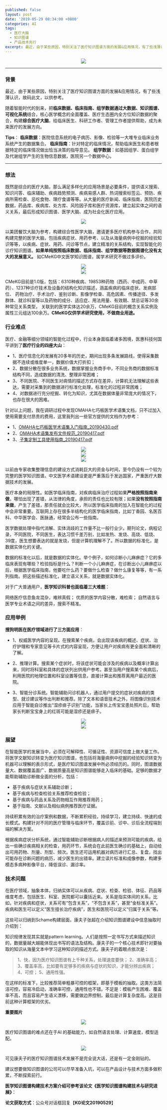```yaml
---
published: false
layout: post
date: '2019-05-29 08:34:00 +0800'
categories: AI
tags:
  - 医疗大脑
  - 知识图谱
  - 产品技术先行
excerpt: 最近，由于某些原因，特别关注了医疗知识图谱方面的发展&应用情况，有了些浅薄认识，故码此文，以供参考。
---
```

<div align="center"><img src="https://www.bobinsun.cn/assets/images/logo-top.jpg"/></div>

---

### 背景

最近，由于某些原因，特别关注了医疗知识图谱方面的发展&应用情况，有了些浅薄认识，故码此文，以供参考。

随着智能时代的到来，把**临床数据、临床指南、组学数据通过大数据、知识图谱、可视化系统**结合，核心医学概念的全面覆盖、医疗生态圈内全方位知识数据的聚合，构建**综合医疗大脑**，给临床医生、科研工作者、管理工作者提供帮助，成为未来医疗的发展方向。


**Tips**：
**临床数据**：医院信息系统的电子病历、影像、检验等一大堆专业临床业务系统产生的数据集合。
**临床指南**：针对特定的临床情况，帮助临床医生和患者根据特定的临床情况做出恰当决策的指导意见。
**组学数据**：如基因组学、蛋白组学及代谢组学产生的生物信息数据，医院另一个数据中心。

---

### 想法

既然是综合的医疗大脑，那么满足多样化的应用场景是必要条件，提供语义搜索、知识问答、临床辅助、疾病趋势预测、疾病易感人群、热词搜索标签云、预防、疾病所需检查、忌吃食物、理疗食谱等等。从大量的医疗新闻、临床指南，医院历史数据，药品库、疾病库、处方库、风险因子库和医疗资源库，建立起实体之间的语义关系，最后形成知识图谱、医学大脑、成为社会化医疗应用。

<div align="center"><img src="https://www.bobinsun.cn/assets/images/0001.png"/></div>


以美团餐饮大脑为参考，构建综合性医学大脑，邀请更多医疗机构参与合作，共同构建完整的医学大脑，包括疾病症状、用药参考、以及从海量病例中挖掘的经验知识等等，以疾病、症状、用药、问诊等节点，建立精准的关系结构，实现智能化的诊疗知识图谱。**如果单纯按照临床数据、临床指南、组学数据等数据图谱化没有太大的发展意义。** 如CMeKG中文医学知识图谱，属学术研究不做过多评价。

<div align="center"><img src="https://www.bobinsun.cn/assets/images/0002.jpeg"/></div>

<div align="center"><img src="https://www.bobinsun.cn/assets/images/0003.jpeg"/></div>


CMeKG目前是1.0版，包括：6310种疾病、19853种药物（西药、中成药、中草药）、1237种诊疗技术及设备的结构化知识描述，涵盖疾病的临床症状、发病部位、 药物治疗、手术治疗、鉴别诊断、影像学检查、高危因素、传播途径、多发群体、就诊科室等以及药物的成分、适应症、用法用量、有效期、禁忌证等30余种常见关系类型， 关联到的医学实体达20余万，CMeKG目前的概念关系实例及属性三元组达100余万。**CMeKG仅供学术研究使用，不做商业用途。**

### 行业难点

医疗、金融等细分领域的智能化过程中，行业本身面临着诸多困境，医惠科技何国平讲到了**医疗行业的四座大山**：

* 1、医疗信息化的发展有20多年的历史，期间出现多条发展路线，使得采集数据不连续或维度单一，数据价值大打折扣；
* 2、数据分散在很多业务系统，数据掌握业务商手中，不同业务商的数据标准结构不同，造成数据的清洗、整理非常困难；
* 3、不同医院、不同医生对病情的描述方式存在差异，计算机无法理解这些表达，需要对采集到的数据进行标准化处理，标准化的过程非常困难；
* 4、对数据进行充分挖掘、转化为知识，尤其在数据体量非常庞大的情况下，也存在很大的困难。

针对以上问题，我在调研过程中发现OMAHA七巧板医学术语集文档，只不过加入使用需要支付昂贵的费用，这里我列出一些官方提供的文档作为参考：

* 1、[OMAHA七巧板医学术语集入门指南_20190430.pdf](https://www.bobinsun.cn/assets/pdf/OMAHA%E4%B8%83%E5%B7%A7%E6%9D%BF%E5%8C%BB%E5%AD%A6%E6%9C%AF%E8%AF%AD%E9%9B%86%E5%85%A5%E9%97%A8%E6%8C%87%E5%8D%97_20190430.pdf)
* 2、[OMAHA术语集发布文件规范_20190417.pdf](https://www.bobinsun.cn/assets/pdf/OMAHA%E6%9C%AF%E8%AF%AD%E9%9B%86%E5%8F%91%E5%B8%83%E6%96%87%E4%BB%B6%E8%A7%84%E8%8C%83_20190417.pdf)
* 3、[子集定制工具使用指南_20190417.pdf](https://www.bobinsun.cn/assets/pdf/https://www.bobinsun.cn/assets/pdf/%E5%AD%90%E9%9B%86%E5%AE%9A%E5%88%B6%E5%B7%A5%E5%85%B7%E4%BD%BF%E7%94%A8%E6%8C%87%E5%8D%97_20190417.pdf)

<div align="center"><img src="https://www.bobinsun.cn/assets/images/0004.png"/></div>

<div align="center"><img src="https://www.bobinsun.cn/assets/images/0005.png"/></div>

<div align="center"><img src="https://www.bobinsun.cn/assets/images/0006.png"/></div>

以前由专家收集整理信息的建设方式消耗巨大的资金与时间，至今仍没有一个较为完整的医学知识图谱。中文医学术语建设更是严重落后于发达国家，严重医疗大数据技术的发展。

医疗本身的局限性。如医学临床指南，对疾病临床治疗过程如果**严格按照指南来做**，哪怕出现了差错，从法律的角度，承担的责任也比较有限；如果**没有按照指南来做**，产生了差错，那责任就会比较大，所以医学临床指南的加入在智能化的过程中会非常重要。互联网上存在很多半结构化的医学临床指南，比如丁香园、名医百科、中华医学会、医脉通，经常会公布一些指南。

医学数据处理中指代消解、实体消歧的工作量不比一般行业少。期刊论文，病程记录，不同医院，不同医生，表达习惯千差万别，比如发热、发烧、高烧、低烧、39度，医生想要表达的就是发烧，但是计算机理解不了。所以数据的标准化，是数据实体化的关键。

数据的标准化以后，就是数据的实体化。举个例子，如何诊断小儿麻痹症？它的多临床表现有哪些？检验指标是什么？判断一个小儿麻痹症，在诊断出小儿麻痹症以后，根据医学临床指南，他要吃什么药？要做什么检查？做什么康复等等，有一系列指南。把这些描述标准化，建立语义关系，就是数据实体化。

对于广大普通用户，**医学知识科普也面临着三大难题**：

网络医疗信息鱼龙混杂，难辨真假；
优质的医学内容分散，难检索；
自然语言与医学专业术语之间的差异，搜索不精准。

### 应用举例

**搜狗明医在医疗领域进行了三方面应用**：

* 1、权威医学内容的呈现。在搜索某个疾病，会出现该疾病的概述、症状、治疗护理和专家意见等卡片式的内容呈现，方便让用户对疾病有更全面和清晰的了解。

* 2、推理计算。搜索某个症状时，将该症状可能会涉及的疾病以及概率计算出来，同时将科室和具体的症状列出供用户参考。甚至当用户搜索某个疾病后，利用医院的地理位置和科室设置等信息，直接计算出和推荐离用户最近的医院。

* 3、智能分诊系统。智能辅助问诊机器人，通过用户提交的症状对疾病的类型、就诊建议等作出判断和推荐。除了文本和语音技术之外，将图像识别技术应用于智能自诊推出“湿疹痱子识别”功能，当家长上传宝宝患处照片后，帮助家长判断宝宝身上的红斑可能是湿疹还是痱子。

<div align="center"><img src="https://www.bobinsun.cn/assets/images/0007.jpeg"/></div>

<div align="center"><img src="https://www.bobinsun.cn/assets/images/0008.jpeg"/></div>


### 展望

在智能医学的发展当中，必须在可解释性、可循证性、资源可信度上做大量工作。将医学文献知识转变为医疗知识图谱，也包括将海量病例中挖掘的经验知识转变为机器可以理解的表示形式，是医疗知识图谱发展中所必须经历的。同时，图谱数据量大、数据覆盖面广、数据质量高是知识图谱能够走入临床的基础。足够的数据才能帮助辅助诊断做全面的分析，包括：

* 基于疾病与症状关系辅助诊断；
* 基于疾病与检查检验关系推荐检查检验；
* 基于疾病与药品关系及药物相互作用推荐用药；
* 基于指南、文献以及相似病例推荐医疗证据。

持续积累有效的治疗案例和数据，不断累积经验，持续学习，建立持续、快速的成长模式。构建针对不同的医疗管理与临床环节，覆盖诊前、诊中、诊后全流程端到端的解决方案。

根据疾病症状分析系统，通过智能辅助诊断根据病人的描述来预测可能的疾病，给出一些确诊疾病相关的检查，用药环节，系统会在此前医生确诊的基础上，自动给出可用药物、剂量、剂型、频次。医生还可运用机器对病历进行汇总、复盘，找出可能存在诊断问题的病历，减少医生的出错率。建立读片标准和成像参数，构建多模态多病种影像平台，降低误诊、漏诊率。

### 技术问题

在医疗领域，抽象本体，归纳实体可以从疾病、症状、检查、检验、体征、药品等维度考虑，包括医生、科室、医院都可以囊括近来。关系是指实体间的关系，比如，针对疾病和症状，关系可有“包含关系”，“不包含关系”，甚至“金标准关系”。疾病和医生可以定义“医生擅长治疗疾病”，医生和医院可以定义“归属于关系”等。

这些可以归纳到Schame构建层面，康夫子张超在介绍知识图谱建设中信息抽取时介绍到：

知识规律发现其实就是pattern learning。人们是按照一定书写方式来描述知识的，数据量越大越能体现出书写的语法及结构。康夫子的一个核心技术即针对要抽取的知识从海量文本中学习这种知识的描述方式。康夫子的着眼点依次是：

> 1、快，因为医疗知识图谱有上千种关系，处理速度要快；
> 2、准确率高；
> 3、覆盖率高，比如要有足够多的疾病与症状的知识，才能分辨出疾病；
> 4、可控；
> 5、通用性强。

在这样的标准下，比较推荐简单粗暴可控的框架，即基于模板的抽取。这类方法简洁可控，容易冷启动，准确率可控，通用性也不错。不足是：模板产生困难、覆盖率不高，而且容易产生语义漂移，需要做边界控制，最后是计算复杂度高。这是目前这种计算框架的优劣。

**重要图片**

<div align="center"><img src="https://www.bobinsun.cn/assets/images/0009.jpg"/></div>

医疗知识图谱的难点还在于AI 的基础能力，如自然语言处理、计算速度，模型适配。

<div align="center"><img src="https://www.bobinsun.cn/assets/images/0010.jpg"/></div>

可见康夫子的医疗知识图谱技术发展不是完全说大话，还是有一定金刚钻的。

建议想要做知识图谱的公司可以尽早准备入坑，可以在产品设计与技术方面多做积累，不断探索前行。

**医学知识图谱构建技术方案介绍可参考该论文《医学知识图谱构建技术与研究进展》**：

**论文获取方式**：公众号对话框回复【**KG论文20190529**】



